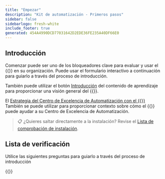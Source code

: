 ```yaml
---
title: "Empezar"
description: "Kit de automatización - Primeros pasos"
sidebar: false
sidebarlogo: fresh-white
include_footer: true
generated: 454A4990DCD77031642D2EDE36FE235A40DF66E0
---
```


## Introducción

Comenzar puede ser uno de los bloqueadores clave para evaluar y usar el {{<product-name>}} en su organización. Puede usar el formulario interactivo a continuación para guiarlo a través del proceso de introducción.

También puede utilizar el botón [Introducción](https://learn.microsoft.com/power-automate/guidance/automation-kit/overview/introduction) del contenido de aprendizaje para proporcionar una visión general del {{<product-name>}}.

El [Estrategia del Centro de Excelencia de Automatización con el {{<product-name>}}](https://learn.microsoft.com/power-automate/guidance/automation-kit/overview/automation-coe-strategy) También se puede utilizar para proporcionar contexto sobre cómo el {{<product-name>}} puede ayudar a su Centro de Excelencia de Automatización.

> 📋 ¿Quieres saltar directamente a la instalación? Revise el [Lista de comprobación de instalación](/es/get-started/install-checklist).

## Lista de verificación

Utilice las siguientes preguntas para guiarlo a través del proceso de introducción

{{<questions name="/content/es/checklist.json" completed="Gracias por sus comentarios iniciales" showNavigationButtons="false" locale="es">}}
